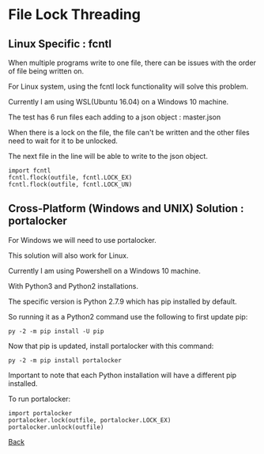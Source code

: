 # File Lock Threading

## Linux Specific : fcntl

When multiple programs write to one file, there can be issues with the order of file being written on.

For Linux system, using the fcntl lock functionality will solve this problem.

Currently I am using WSL(Ubuntu 16.04) on a Windows 10 machine.

The test has 6 run files each adding to a json object : master.json

When there is a lock on the file, the file can't be written and the other files need to wait for it to be unlocked.

The next file in the line will be able to write to the json object.

	import fcntl
	fcntl.flock(outfile, fcntl.LOCK_EX)
	fcntl.flock(outfile, fcntl.LOCK_UN)

## Cross-Platform (Windows and UNIX) Solution : portalocker

For Windows we will need to use portalocker.

This solution will also work for Linux.

Currently I am using Powershell on a Windows 10 machine.

With Python3 and Python2 installations.

The specific version is Python 2.7.9 which has pip installed by default.

So running it as a Python2 command use the following to first update pip:

	py -2 -m pip install -U pip

Now that pip is updated, install portalocker with this command:

	py -2 -m pip install portalocker

Important to note that each Python installation will have a different pip installed.

To run portalocker:

	import portalocker
	portalocker.lock(outfile, portalocker.LOCK_EX)
	portalocker.unlock(outfile)
	
[Back](https://jaemnkm.github.io/docs_redirect)